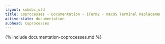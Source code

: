 ```yaml
---
layout: subdoc_old
title: Coprocesses - Documentation - iTerm2 - macOS Terminal Replacement
active-state: documentation
subhead: Coprocesses
---
```

{% include documentation-coprocesses.md %}
